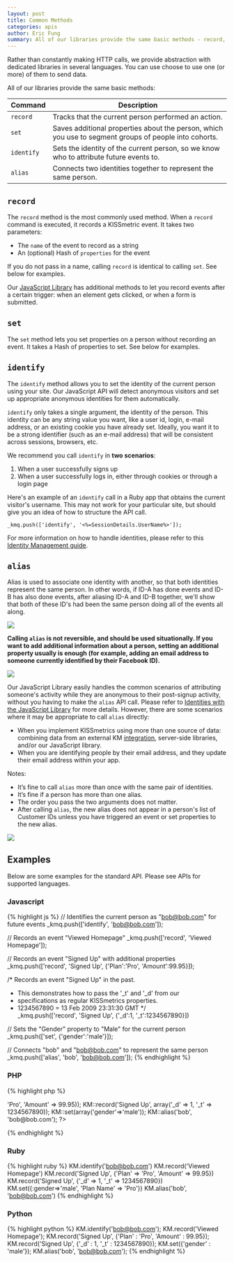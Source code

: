 ```yaml
---
layout: post
title: Common Methods
categories: apis
author: Eric Fung
summary: All of our libraries provide the same basic methods - record, set, identify and alias, which are described in more detail here.
---
```

Rather than constantly making HTTP calls, we provide abstraction with dedicated libraries in several languages. You can use choose to use one (or more) of them to send data.

All of our libraries provide the same basic methods: 

Command    | Description
---------- | ----------------------------
`record`   | Tracks that the current person performed an action.
`set`      | Saves additional properties about the person, which you use to segment groups of people into cohorts.
`identify` | Sets the identity of the current person, so we know who to attribute future events to.
`alias`    | Connects two identities together to represent the same person.

<a name="record"></a>
## `record`

The `record` method is the most commonly used method. When a `record` command is executed, it records a KISSmetric event. It takes two parameters:

* The `name` of the event to record as a string
* An (optional) Hash of `properties` for the event

If you do not pass in a name, calling `record` is identical to calling `set`. See below for examples.

Our [JavaScript Library][js] has additional methods to let you record events after a certain trigger: when an element gets clicked, or when a form is submitted. 

<a name="set"></a>
## `set`

The `set` method lets you set properties on a person without recording an event. It takes a Hash of properties to set. See below for examples.

<a name="identify"></a>
## `identify`

The `identify` method allows you to set the identity of the current person using your site. Our JavaScript API will detect anonymous visitors and set up appropriate anonymous identities for them automatically.

`identify` only takes a single argument, the identity of the person. This identity can be any string value you want, like a user id, login, e-mail address, or an existing cookie you have already set. Ideally, you want it to be a strong identifier (such as an e-mail address) that will be consistent across sessions, browsers, etc.

We recommend you call `identify` in **two scenarios**:

1. When a user successfully signs up
2. When a user successfully logs in, either through cookies or through a login page

Here's an example of an `identify` call in a Ruby app that obtains the current visitor's username. This may not work for your particular site, but should give you an idea of how to structure the API call.

`_kmq.push(['identify', '<%=SessionDetails.UserName%>']);`

For more information on how to handle identities, please refer to this [Identity Management guide][id].

<a name="alias"></a>
## `alias`

Alias is used to associate one identity with another, so that both identities represent the same person. In other words, if ID-A has done events and ID-B has also done events, after aliasing ID-A and ID-B together, we'll show that both of these ID's had been the same person doing all of the events all along.

[![][alias-regular]][alias-regular]

**Calling `alias` is not reversible, and should be used situationally. If you want to add additional information about a person, setting an additional property usually is enough (for example, adding an email address to someone currently identified by their Facebook ID).**

[![][alias-vs-set]][alias-vs-set]

Our JavaScript Library easily handles the common scenarios of attributing someone's activity while they are anonymous to their post-signup activity, without you having to make the `alias` API call. Please refer to [Identities with the JavaScript Library][js-ids] for more details. However, there are some scenarios where it may be appropriate to call `alias` directly:

* When you implement KISSmetrics using more than one source of data: combining data from an external KM [integration][integration], server-side libraries, and/or our JavaScript library.
* When you are identifying people by their email address, and they update their email address within your app.

Notes:

* It’s fine to call `alias` more than once with the same pair of identities.
* It’s fine if a person has more than one alias.
* The order you pass the two arguments does not matter.
* After calling `alias`, the new alias does not appear in a person's list of Customer IDs unless you have triggered an event or set properties to the new alias.

[![][alias-zero]][alias-zero]

## Examples
Below are some examples for the standard API. Please see APIs for supported languages.

### Javascript
{% highlight js %}
// Identifies the current person as "bob@bob.com" for future events
_kmq.push(['identify', 'bob@bob.com']);  

// Records an event "Viewed Homepage"
_kmq.push(['record', 'Viewed Homepage']);  

// Records an event "Signed Up" with additional properties
_kmq.push(['record', 'Signed Up', {'Plan':'Pro', 'Amount':99.95}]);  

/* Records an event "Signed Up" in the past.
 * This demonstrates how to pass the '_t' and '_d' from our 
 *  specifications as regular KISSmetrics properties.
 * 1234567890 = 13 Feb 2009 23:31:30 GMT
 */  
_kmq.push(['record', 'Signed Up', {'_d':1, '_t':1234567890}])

// Sets the "Gender" property to "Male" for the current person
_kmq.push(['set', {'gender':'male'}]);  

// Connects "bob" and "bob@bob.com" to represent the same person
_kmq.push(['alias', 'bob', 'bob@bob.com']);
{% endhighlight %}

### PHP
{% highlight php %}
<?php
 KM::identify('bob@bob.com');
 KM::record('Viewed Homepage');
 KM::record('Signed Up', array('Plan' => 'Pro', 'Amount' => 99.95));
 KM::record('Signed Up', array('_d' => 1, '_t' => 1234567890));
 KM::set(array('gender'=>'male'));
 KM::alias('bob', 'bob@bob.com');
?>
{% endhighlight %}

### Ruby
{% highlight ruby %}
KM.identify('bob@bob.com')
KM.record('Viewed Homepage')
KM.record('Signed Up', {'Plan' => 'Pro', 'Amount' => 99.95})
KM.record('Signed Up', {'_d' => 1, '_t' => 1234567890})
KM.set({:gender=>'male', 'Plan Name' => 'Pro'})
KM.alias('bob', 'bob@bob.com')
{% endhighlight %}

### Python
{% highlight python %}
KM.identify('bob@bob.com');
KM.record('Viewed Homepage');
KM.record('Signed Up', {'Plan' : 'Pro', 'Amount' : 99.95});
KM.record('Signed Up', {'_d' : 1, '_t' : 1234567890});
KM.set({'gender' : 'male'});
KM.alias('bob', 'bob@bob.com');
{% endhighlight %}

[js]: /apis/javascript/javascript-specific
[id]: /getting-started/understanding-identities
[tips]: /apis/api-tips
[js-ids]: https://s3.amazonaws.com/kissmetrics-support-files/assets/getting-started/understanding-identities/js-ids.pdf
[integration]: /integrations
[alias-regular]: https://s3.amazonaws.com/kissmetrics-support-files/assets/troubleshooting/troubleshooting-identities/alias-regular.png
[alias-vs-set]: https://s3.amazonaws.com/kissmetrics-support-files/assets/troubleshooting/troubleshooting-identities/alias-vs-set.png
[alias-zero]: https://s3.amazonaws.com/kissmetrics-support-files/assets/troubleshooting/troubleshooting-identities/alias-zero.png